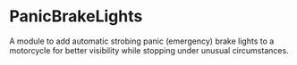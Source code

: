 # PanicBrakeLights
A module to add automatic strobing panic (emergency) brake lights to a motorcycle for better visibility while stopping under unusual circumstances.
